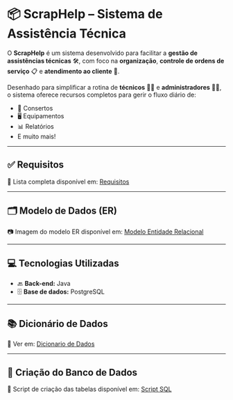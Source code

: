 # 📦 ScrapHelp – Sistema de Assistência Técnica

O **ScrapHelp** é um sistema desenvolvido para facilitar a **gestão de assistências técnicas** 🛠️, com foco na **organização**, **controle de ordens de serviço** 📋 e **atendimento ao cliente** 🤝.

Desenhado para simplificar a rotina de **técnicos** 👨‍🔧 e **administradores** 👩‍💼, o sistema oferece recursos completos para gerir o fluxo diário de:

- 🔧 Consertos  
- 🖥️ Equipamentos  
- 📊 Relatórios  
- E muito mais!

---

## ✅ Requisitos  
🔹 Lista completa disponível em: [Requisitos](Docs/Requisitos.md)

---

## 🗂️ Modelo de Dados (ER)  
📷 Imagem do modelo ER disponível em: [Modelo Entidade Relacional](Docs/Imagens/MER_ScrapHelper.png)

---

## 💻 Tecnologias Utilizadas  
- 🔙 **Back-end:** Java  
- 🗄️ **Base de dados:** PostgreSQL

---

## 📚 Dicionário de Dados  
📖 Ver em: [Dicionario de Dados](Docs/DicionarioDeDados.md)

---

## 🧱 Criação do Banco de Dados  
📂 Script de criação das tabelas disponível em: [Script SQL](CriacaoDB.sql)
